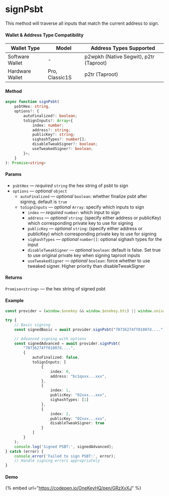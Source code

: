 # signPsbt

This method will traverse all inputs that match the current address to sign.

#### Wallet & Address Type Compatibility

| Wallet Type     | Model          | Address Types Supported                |
| --------------- | -------------- | -------------------------------------- |
| Software Wallet | -              | p2wpkh (Native Segwit), p2tr (Taproot) |
| Hardware Wallet | Pro, Classic1S | p2tr (Taproot)                         |

#### Method

```typescript
async function signPsbt(
    psbtHex: string,
    options?: {
        autoFinalized?: boolean;
        toSignInputs?: Array<{
            index: number;
            address?: string;
            publicKey?: string;
            sighashTypes?: number[];
            disableTweakSigner?: boolean;
            useTweakedSigner?: boolean;
        }>;
    }
): Promise<string>
```

#### Params

* `psbtHex` — _required_ `string` the hex string of psbt to sign
* `options` — _optional_ `object`
  * `autoFinalized` — _optional_ `boolean`: whether finalize psbt after signing, default is `true`
  * `toSignInputs` — _optional_ `Array`: specify which inputs to sign
    * `index` — _required_ `number`: which input to sign
    * `address` — _optional_ `string`: (specify either address or publicKey) which corresponding private key to use for signing
    * `publicKey` — _optional_ `string`: (specify either address or publicKey) which corresponding private key to use for signing
    * `sighashTypes` — _optional_ `number[]`: optional sighash types for the input
    * `disableTweakSigner` — _optional_ `boolean`: default is false. Set true to use original private key when signing taproot inputs
    * `useTweakedSigner` — _optional_ `boolean`: force whether to use tweaked signer. Higher priority than disableTweakSigner

#### Returns

`Promise<string>` — the hex string of signed psbt

#### Example

```typescript
const provider = (window.$onekey && window.$onekey.btc) || window.unisat;

try {
    // Basic signing
    const signedBasic = await provider.signPsbt("70736274ff01007d....");

    // Advanced signing with options
    const signedAdvanced = await provider.signPsbt(
        "70736274ff01007d....",
        {
            autoFinalized: false,
            toSignInputs: [
                {
                    index: 0,
                    address: "bc1qxxx...xxx",
                },
                {
                    index: 1,
                    publicKey: "02xxx...xxx",
                    sighashTypes: [1]
                },
                {
                    index: 2,
                    publicKey: "02xxx...xxx",
                    disableTweakSigner: true
                }
            ]
        }
    );
    console.log('Signed PSBT:', signedAdvanced);
} catch (error) {
    console.error('Failed to sign PSBT:', error);
    // Handle signing errors appropriately
}
```

#### Demo

{% embed url="https://codepen.io/OneKeyHQ/pen/GRzXvXJ" %}
